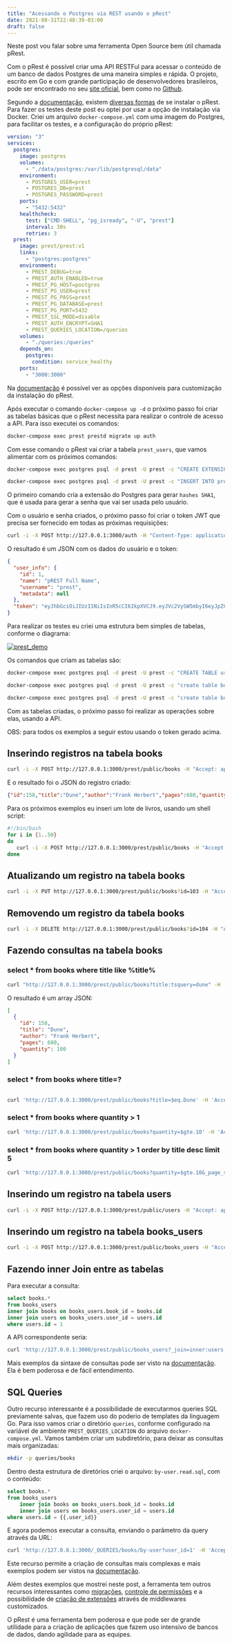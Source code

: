 ```yaml
---
title: "Acessando o Postgres via REST usando o pRest"
date: 2021-08-31T22:48:39-03:00
draft: false
---
```

Neste post vou falar sobre uma ferramenta Open Source bem útil chamada pRest. 

Com o pRest é possível criar uma API RESTFul para acessar o conteúdo de um banco de dados Postgres de uma maneira simples e rápida. O projeto, escrito em Go e com grande participação de desenvolvedores brasileiros, pode ser encontrado no seu [site oficial](https://prestd.com), bem como no [Github](https://github.com/prest/prest).

Segundo a [documentação](https://docs.prestd.com), existem [diversas formas](https://docs.prestd.com/getting-started/installation/) de se instalar o pRest. Para fazer os testes deste post eu optei por usar a opção de instalação via Docker. Criei um arquivo `docker-compose.yml` com uma imagem do Postgres, para facilitar os testes, e a configuração do próprio pRest:

```yaml
version: "3"
services:
  postgres:
    image: postgres
    volumes:
      - "./data/postgres:/var/lib/postgresql/data"
    environment:
      - POSTGRES_USER=prest
      - POSTGRES_DB=prest
      - POSTGRES_PASSWORD=prest
    ports:
      - "5432:5432"
    healthcheck:
      test: ["CMD-SHELL", "pg_isready", "-U", "prest"]
      interval: 30s
      retries: 3
  prest:
    image: prest/prest:v1
    links:
      - "postgres:postgres"
    environment:
      - PREST_DEBUG=true
      - PREST_AUTH_ENABLED=true
      - PREST_PG_HOST=postgres
      - PREST_PG_USER=prest
      - PREST_PG_PASS=prest
      - PREST_PG_DATABASE=prest
      - PREST_PG_PORT=5432
      - PREST_SSL_MODE=disable
      - PREST_AUTH_ENCRYPT=SHA1
      - PREST_QUERIES_LOCATION=/queries
    volumes:
      - "./queries:/queries"
    depends_on:
      postgres:
        condition: service_healthy
    ports:
      - "3000:3000"
```

Na [documentação](https://docs.prestd.com/configurations/) é possível ver as opções disponíveis para customização da instalação do pRest.

Após executar o comando `docker-compose up -d` o próximo passo foi criar as tabelas básicas que o pRest necessita para realizar o controle de acesso a API. Para isso executei os comandos:

```bash
docker-compose exec prest prestd migrate up auth
```

Com esse comando o pRest vai criar a tabela `prest_users`, que vamos alimentar com os próximos comandos:

```bash
docker-compose exec postgres psql -d prest -U prest -c "CREATE EXTENSION IF NOT EXISTS pgcrypto;"

docker-compose exec postgres psql -d prest -U prest -c "INSERT INTO prest_users (name, username, password) VALUES ('pREST Full Name', 'prest', ENCODE(DIGEST('prest','sha1'),'hex'))"
```

O primeiro comando cria a extensão do Postgres para gerar `hashes SHA1`, que é usada para gerar a senha que vai ser usada pelo usuário.

Com o usuário e senha criados, o próximo passo foi criar o token JWT que precisa ser fornecido em todas as próximas requisições:

```bash
curl -i -X POST http://127.0.0.1:3000/auth -H "Content-Type: application/json" -d '{"username": "prest", "password": "prest"}'
```

O resultado é um JSON com os dados do usuário e o token:

```json
{
  "user_info": {
    "id": 1,
    "name": "pREST Full Name",
    "username": "prest",
    "metadata": null
  },
  "token": "eyJhbGciOiJIUzI1NiIsInR5cCI6IkpXVCJ9.eyJVc2VySW5mbyI6eyJpZCI6MSwibmFtZSI6InBSRVNUIEZ1bGwgTmFtZSIsInVzZXJuYW1lIjoicHJlc3QiLCJtZXRhZGF0YSI6bnVsbH0sImV4cCI6MTYzMDQ4MzM4MywianRpIjoiMSIsImlhdCI6MTYzMDQ2MTc4MywiaXNzIjoiMSJ9.KHBaxxSUf_mjlj3EUD1H9oegLXLYWmLlo2LYPbwTCmk"
}
```

Para realizar os testes eu criei uma estrutura bem simples de tabelas, conforme o diagrama:

[![prest_demo](/images/posts/prest_demo.png)](/images/posts/prest_demo.png)

Os comandos que criam as tabelas são:

```bash
docker-compose exec postgres psql -d prest -U prest -c "CREATE TABLE users (id serial PRIMARY KEY,email VARCHAR ( 50 ) UNIQUE NOT NULL,first_name VARCHAR ( 255 ),last_name VARCHAR ( 255 ))"

docker-compose exec postgres psql -d prest -U prest -c "create table books (id serial PRIMARY KEY,title varchar(255),author varchar(255), pages integer,quantity integer)"

docker-compose exec postgres psql -d prest -U prest -c "create table books_users (user_id INT NOT NULL,book_id INT NOT NULL, created_at TIMESTAMP, PRIMARY KEY (user_id,book_id),FOREIGN KEY (user_id) REFERENCES users(id), FOREIGN KEY (book_id) REFERENCES books (id))"
```

Com as tabelas criadas, o próximo passo foi realizar as operações sobre elas, usando a API.

OBS: para todos os exemplos a seguir estou usando o token gerado acima.

## Inserindo registros na tabela books

```bash
curl -i -X POST http://127.0.0.1:3000/prest/public/books -H "Accept: application/json" -H "Authorization: Bearer eyJhbGciOiJIUzI1NiIsInR5cCI6IkpXVCJ9.eyJVc2VySW5mbyI6eyJpZCI6MSwibmFtZSI6InBSRVNUIEZ1bGwgTmFtZSIsInVzZXJuYW1lIjoicHJlc3QiLCJtZXRhZGF0YSI6bnVsbH0sImV4cCI6MTYzMDQ4MzM4MywianRpIjoiMSIsImlhdCI6MTYzMDQ2MTc4MywiaXNzIjoiMSJ9.KHBaxxSUf_mjlj3EUD1H9oegLXLYWmLlo2LYPbwTCmk" -d '{"title": "Dune", "author": "Frank Herbert", "pages":680, "quantity":100}'
```

E o resultado foi o JSON do registro criado:

```json
{"id":158,"title":"Dune","author":"Frank Herbert","pages":680,"quantity":100}
```


Para os próximos exemplos eu inseri um lote de livros, usando um shell script:

```bash
#!/bin/bash
for i in {1..50}
do
   curl -i -X POST http://127.0.0.1:3000/prest/public/books -H "Accept: application/json" -H "Authorization: Bearer eyJhbGciOiJIUzI1NiIsInR5cCI6IkpXVCJ9.eyJVc2VySW5mbyI6eyJpZCI6MSwibmFtZSI6InBSRVNUIEZ1bGwgTmFtZSIsInVzZXJuYW1lIjoicHJlc3QiLCJtZXRhZGF0YSI6bnVsbH0sImV4cCI6MTYzMDI2MjU0OSwianRpIjoiMSIsImlhdCI6MTYzMDI0MDk0OSwiaXNzIjoiMSJ9.C_j73eaMlNzOy_jKXBAXr6evmhcqKVlPPotwq5nsK9M" -d "{\"title\": \"Book title $i\", \"author\": \"Author $i\", \"pages\":666, \"quantity\":$i}"
done
```

## Atualizando um registro na tabela books

```bash
curl -i -X PUT http://127.0.0.1:3000/prest/public/books?id=103 -H "Accept: application/json" -H "Authorization: Bearer eyJhbGciOiJIUzI1NiIsInR5cCI6IkpXVCJ9.eyJVc2VySW5mbyI6eyJpZCI6MSwibmFtZSI6InBSRVNUIEZ1bGwgTmFtZSIsInVzZXJuYW1lIjoicHJlc3QiLCJtZXRhZGF0YSI6bnVsbH0sImV4cCI6MTYzMDI2MjU0OSwianRpIjoiMSIsImlhdCI6MTYzMDI0MDk0OSwiaXNzIjoiMSJ9.C_j73eaMlNzOy_jKXBAXr6evmhcqKVlPPotwq5nsK9M" -d '{"title": "updated title", "author": "updated author"}'

```

## Removendo um registro da tabela books

```bash
curl -i -X DELETE http://127.0.0.1:3000/prest/public/books?id=104 -H "Accept: application/json" -H "Authorization: Bearer eyJhbGciOiJIUzI1NiIsInR5cCI6IkpXVCJ9.eyJVc2VySW5mbyI6eyJpZCI6MSwibmFtZSI6InBSRVNUIEZ1bGwgTmFtZSIsInVzZXJuYW1lIjoicHJlc3QiLCJtZXRhZGF0YSI6bnVsbH0sImV4cCI6MTYzMDQ4MzM4MywianRpIjoiMSIsImlhdCI6MTYzMDQ2MTc4MywiaXNzIjoiMSJ9.KHBaxxSUf_mjlj3EUD1H9oegLXLYWmLlo2LYPbwTCmk"
```

## Fazendo consultas na tabela books

###  select * from books where title like %title%

```bash
curl "http://127.0.0.1:3000/prest/public/books?title:tsquery=dune" -H 'Accept: application/json' -H 'Authorization: Bearer eyJhbGciOiJIUzI1NiIsInR5cCI6IkpXVCJ9.eyJVc2VySW5mbyI6eyJpZCI6MSwibmFtZSI6InBSRVNUIEZ1bGwgTmFtZSIsInVzZXJuYW1lIjoicHJlc3QiLCJtZXRhZGF0YSI6bnVsbH0sImV4cCI6MTYzMDQ4MzM4MywianRpIjoiMSIsImlhdCI6MTYzMDQ2MTc4MywiaXNzIjoiMSJ9.KHBaxxSUf_mjlj3EUD1H9oegLXLYWmLlo2LYPbwTCmk'
```

O resultado é um array JSON:

```json
[
  {
    "id": 158,
    "title": "Dune",
    "author": "Frank Herbert",
    "pages": 680,
    "quantity": 100
  }
]
```

### select * from books where title=?

```bash

curl 'http://127.0.0.1:3000/prest/public/books?title=$eq.Dune' -H 'Accept: application/json' -H 'Authorization: Bearer eyJhbGciOiJIUzI1NiIsInR5cCI6IkpXVCJ9.eyJVc2VySW5mbyI6eyJpZCI6MSwibmFtZSI6InBSRVNUIEZ1bGwgTmFtZSIsInVzZXJuYW1lIjoicHJlc3QiLCJtZXRhZGF0YSI6bnVsbH0sImV4cCI6MTYzMDQ4MzM4MywianRpIjoiMSIsImlhdCI6MTYzMDQ2MTc4MywiaXNzIjoiMSJ9.KHBaxxSUf_mjlj3EUD1H9oegLXLYWmLlo2LYPbwTCmk'
```

### select * from books where quantity > 1

```bash
curl 'http://127.0.0.1:3000/prest/public/books?quantity=$gte.10' -H 'Accept: application/json' -H 'Authorization: Bearer eyJhbGciOiJIUzI1NiIsInR5cCI6IkpXVCJ9.eyJVc2VySW5mbyI6eyJpZCI6MSwibmFtZSI6InBSRVNUIEZ1bGwgTmFtZSIsInVzZXJuYW1lIjoicHJlc3QiLCJtZXRhZGF0YSI6bnVsbH0sImV4cCI6MTYzMDQ4MzM4MywianRpIjoiMSIsImlhdCI6MTYzMDQ2MTc4MywiaXNzIjoiMSJ9.KHBaxxSUf_mjlj3EUD1H9oegLXLYWmLlo2LYPbwTCmk'
```


### select * from books where quantity > 1 order by title desc limit 5

```bash
curl 'http://127.0.0.1:3000/prest/public/books?quantity=$gte.10&_page_size=5&_page=1&&_order=-title' -H 'Accept: application/json' -H 'Authorization: Bearer eyJhbGciOiJIUzI1NiIsInR5cCI6IkpXVCJ9.eyJVc2VySW5mbyI6eyJpZCI6MSwibmFtZSI6InBSRVNUIEZ1bGwgTmFtZSIsInVzZXJuYW1lIjoicHJlc3QiLCJtZXRhZGF0YSI6bnVsbH0sImV4cCI6MTYzMDQ4MzM4MywianRpIjoiMSIsImlhdCI6MTYzMDQ2MTc4MywiaXNzIjoiMSJ9.KHBaxxSUf_mjlj3EUD1H9oegLXLYWmLlo2LYPbwTCmk'
```



## Inserindo um registro na tabela users

```bash
curl -i -X POST http://127.0.0.1:3000/prest/public/users -H "Accept: application/json" -H "Authorization: Bearer eyJhbGciOiJIUzI1NiIsInR5cCI6IkpXVCJ9.eyJVc2VySW5mbyI6eyJpZCI6MSwibmFtZSI6InBSRVNUIEZ1bGwgTmFtZSIsInVzZXJuYW1lIjoicHJlc3QiLCJtZXRhZGF0YSI6bnVsbH0sImV4cCI6MTYzMDQ4MzM4MywianRpIjoiMSIsImlhdCI6MTYzMDQ2MTc4MywiaXNzIjoiMSJ9.KHBaxxSUf_mjlj3EUD1H9oegLXLYWmLlo2LYPbwTCmk" -d '{"email": "elton@minetto.dev", "first_name":"Elton", "last_name":"Minetto"}'
```

## Inserindo um registro na tabela books_users

```bash
curl -i -X POST http://127.0.0.1:3000/prest/public/books_users -H "Accept: application/json" -H "Authorization: Bearer eyJhbGciOiJIUzI1NiIsInR5cCI6IkpXVCJ9.eyJVc2VySW5mbyI6eyJpZCI6MSwibmFtZSI6InBSRVNUIEZ1bGwgTmFtZSIsInVzZXJuYW1lIjoicHJlc3QiLCJtZXRhZGF0YSI6bnVsbH0sImV4cCI6MTYzMDQ4MzM4MywianRpIjoiMSIsImlhdCI6MTYzMDQ2MTc4MywiaXNzIjoiMSJ9.KHBaxxSUf_mjlj3EUD1H9oegLXLYWmLlo2LYPbwTCmk" -d '{"user_id": 1, "book_id":158}'
```

## Fazendo inner Join entre as tabelas

Para executar a consulta:

```sql
select books.*
from books_users
inner join books on books_users.book_id = books.id
inner join users on books_users.user_id = users.id
where users.id = 1
```

A API correspondente seria:

```bash
curl 'http://127.0.0.1:3000/prest/public/books_users?_join=inner:users:books_users.user_id:$eq:users.id&_join=inner:books:books_users.book_id:$eq:books.id&user_id=1' -H 'Accept: application/json' -H 'Authorization: Bearer eyJhbGciOiJIUzI1NiIsInR5cCI6IkpXVCJ9.eyJVc2VySW5mbyI6eyJpZCI6MSwibmFtZSI6InBSRVNUIEZ1bGwgTmFtZSIsInVzZXJuYW1lIjoicHJlc3QiLCJtZXRhZGF0YSI6bnVsbH0sImV4cCI6MTYzMDQ4MzM4MywianRpIjoiMSIsImlhdCI6MTYzMDQ2MTc4MywiaXNzIjoiMSJ9.KHBaxxSUf_mjlj3EUD1H9oegLXLYWmLlo2LYPbwTCmk'
```

Mais exemplos da sintaxe de consultas pode ser visto na [documentação](https://docs.prestd.com/query-statements/). Ela é bem poderosa e de fácil entendimento.

## SQL Queries

Outro recurso interessante é a possibilidade de executarmos queries SQL previamente salvas, que fazem uso do poderio de templates da linguagem Go. Para isso vamos criar o diretório `queries`, conforme configurado na variável de ambiente `PREST_QUERIES_LOCATION` do arquivo `docker-compose.yml`. Vamos também criar um subdiretório, para deixar as consultas mais organizadas:

```bash
mkdir -p queries/books
```

Dentro desta estrutura de diretórios criei o arquivo: `by-user.read.sql`, com o conteúdo:

```sql
select books.*
from books_users
    inner join books on books_users.book_id = books.id
    inner join users on books_users.user_id = users.id
where users.id = {{.user_id}}
```

E agora podemos executar a consulta, enviando o parâmetro da query através da URL:

```bash
curl 'http://127.0.0.1:3000/_QUERIES/books/by-user?user_id=1' -H 'Accept: application/json' -H 'Authorization: Bearer eyJhbGciOiJIUzI1NiIsInR5cCI6IkpXVCJ9.eyJVc2VySW5mbyI6eyJpZCI6MSwibmFtZSI6InBSRVNUIEZ1bGwgTmFtZSIsInVzZXJuYW1lIjoicHJlc3QiLCJtZXRhZGF0YSI6bnVsbH0sImV4cCI6MTYzMDQ4MzM4MywianRpIjoiMSIsImlhdCI6MTYzMDQ2MTc4MywiaXNzIjoiMSJ9.KHBaxxSUf_mjlj3EUD1H9oegLXLYWmLlo2LYPbwTCmk'
```

Este recurso permite a criação de consultas mais complexas e mais exemplos podem ser vistos na [documentação](https://docs.prestd.com/executing-sql-scripts/).

Além destes exemplos que mostrei neste post, a ferramenta tem outros recursos interessantes como [migrações](https://docs.prestd.com/migrations/), [controle de permissões](https://docs.prestd.com/permissions/) e a possibilidade de [criação de extensões](https://docs.prestd.com/prest-as-web-framework/) através de middlewares customizados.

O pRest é uma ferramenta bem poderosa e que pode ser de grande utilidade para a criação de aplicações que fazem uso intensivo de bancos de dados, dando agilidade para as equipes.
